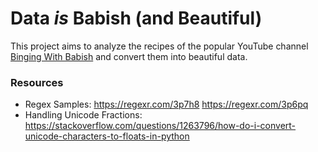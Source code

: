 # Data _is_ Babish (and Beautiful)

This project aims to analyze the recipes of the popular YouTube channel [Binging With Babish](http://bingingwithbabish.com) and convert them into beautiful data.

### Resources

* Regex Samples: https://regexr.com/3p7h8 https://regexr.com/3p6pq
* Handling Unicode Fractions: https://stackoverflow.com/questions/1263796/how-do-i-convert-unicode-characters-to-floats-in-python

